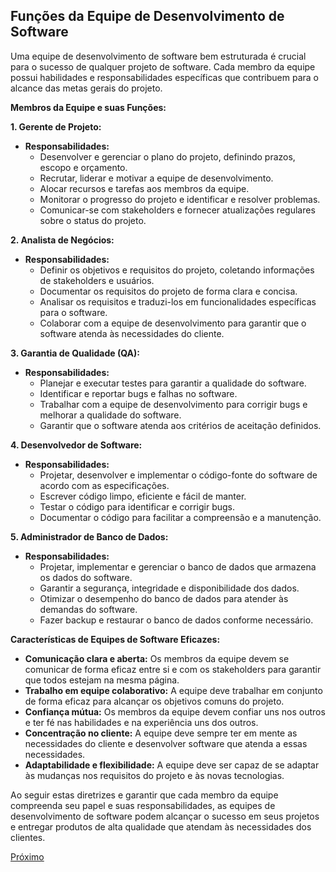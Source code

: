 ## Funções da Equipe de Desenvolvimento de Software

Uma equipe de desenvolvimento de software bem estruturada é crucial para o sucesso de qualquer projeto de software. Cada membro da equipe possui habilidades e responsabilidades específicas que contribuem para o alcance das metas gerais do projeto.

**Membros da Equipe e suas Funções:**

**1. Gerente de Projeto:**

- **Responsabilidades:**
    - Desenvolver e gerenciar o plano do projeto, definindo prazos, escopo e orçamento.
    - Recrutar, liderar e motivar a equipe de desenvolvimento.
    - Alocar recursos e tarefas aos membros da equipe.
    - Monitorar o progresso do projeto e identificar e resolver problemas.
    - Comunicar-se com stakeholders e fornecer atualizações regulares sobre o status do projeto.

**2. Analista de Negócios:**

- **Responsabilidades:**
    - Definir os objetivos e requisitos do projeto, coletando informações de stakeholders e usuários.
    - Documentar os requisitos do projeto de forma clara e concisa.
    - Analisar os requisitos e traduzi-los em funcionalidades específicas para o software.
    - Colaborar com a equipe de desenvolvimento para garantir que o software atenda às necessidades do cliente.

**3. Garantia de Qualidade (QA):**

- **Responsabilidades:**
    - Planejar e executar testes para garantir a qualidade do software.
    - Identificar e reportar bugs e falhas no software.
    - Trabalhar com a equipe de desenvolvimento para corrigir bugs e melhorar a qualidade do software.
    - Garantir que o software atenda aos critérios de aceitação definidos.

**4. Desenvolvedor de Software:**

- **Responsabilidades:**
    - Projetar, desenvolver e implementar o código-fonte do software de acordo com as especificações.
    - Escrever código limpo, eficiente e fácil de manter.
    - Testar o código para identificar e corrigir bugs.
    - Documentar o código para facilitar a compreensão e a manutenção.

**5. Administrador de Banco de Dados:**

- **Responsabilidades:**
    - Projetar, implementar e gerenciar o banco de dados que armazena os dados do software.
    - Garantir a segurança, integridade e disponibilidade dos dados.
    - Otimizar o desempenho do banco de dados para atender às demandas do software.
    - Fazer backup e restaurar o banco de dados conforme necessário.

**Características de Equipes de Software Eficazes:**

- **Comunicação clara e aberta:** Os membros da equipe devem se comunicar de forma eficaz entre si e com os stakeholders para garantir que todos estejam na mesma página.
- **Trabalho em equipe colaborativo:** A equipe deve trabalhar em conjunto de forma eficaz para alcançar os objetivos comuns do projeto.
- **Confiança mútua:** Os membros da equipe devem confiar uns nos outros e ter fé nas habilidades e na experiência uns dos outros.
- **Concentração no cliente:** A equipe deve sempre ter em mente as necessidades do cliente e desenvolver software que atenda a essas necessidades.
- **Adaptabilidade e flexibilidade:** A equipe deve ser capaz de se adaptar às mudanças nos requisitos do projeto e às novas tecnologias.

Ao seguir estas diretrizes e garantir que cada membro da equipe compreenda seu papel e suas responsabilidades, as equipes de desenvolvimento de software podem alcançar o sucesso em seus projetos e entregar produtos de alta qualidade que atendam às necessidades dos clientes.

[Próximo](./03.O-que-e-computacao-em-nuvem?.md)
